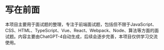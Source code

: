 # 写在前面
本项目主要用于面试题的整理，专注于前端面试题，包括但不限于JavaScript、CSS、HTML、TypeScript、Vue、React、Webpack、Node、算法等方面的面试题。内容主要由ChatGPT-4自动生成，后续会逐步完善，本项目仅供学习交流使用。

<!-- 引入自定义组件 -->
<script setup>
import MenuList from '.vitepress/components/MenuList.vue'
</script>

<!-- ## 导航
<br/>

<MenuList /> -->
